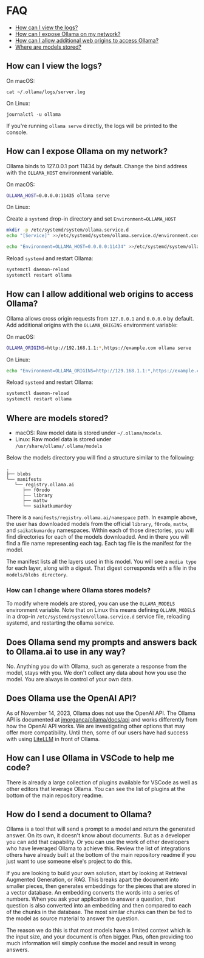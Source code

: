# FAQ

- [How can I view the logs?](#how-can-i-view-the-logs)
- [How can I expose Ollama on my network?](#how-can-i-expose-ollama-on-my-network)
- [How can I allow additional web origins to access Ollama?](#how-can-i-allow-additional-web-origins-to-access-ollama)
- [Where are models stored?](#where-are-models-stored)


## How can I view the logs?

On macOS:

```
cat ~/.ollama/logs/server.log
```

On Linux:

```
journalctl -u ollama
```

If you're running `ollama serve` directly, the logs will be printed to the console.

## How can I expose Ollama on my network?

Ollama binds to 127.0.0.1 port 11434 by default. Change the bind address with the `OLLAMA_HOST` environment variable.

On macOS:

```bash
OLLAMA_HOST=0.0.0.0:11435 ollama serve
```

On Linux:

Create a `systemd` drop-in directory and set `Environment=OLLAMA_HOST`

```bash
mkdir -p /etc/systemd/system/ollama.service.d
echo "[Service]" >>/etc/systemd/system/ollama.service.d/environment.conf
```

```bash
echo "Environment=OLLAMA_HOST=0.0.0.0:11434" >>/etc/systemd/system/ollama.service.d/environment.conf
```

Reload `systemd` and restart Ollama:

```bash
systemctl daemon-reload
systemctl restart ollama
```

## How can I allow additional web origins to access Ollama?

Ollama allows cross origin requests from `127.0.0.1` and `0.0.0.0` by default. Add additional origins with the `OLLAMA_ORIGINS` environment variable:

On macOS:

```bash
OLLAMA_ORIGINS=http://192.168.1.1:*,https://example.com ollama serve
```

On Linux:

```bash
echo "Environment=OLLAMA_ORIGINS=http://129.168.1.1:*,https://example.com" >>/etc/systemd/system/ollama.service.d/environment.conf
```

Reload `systemd` and restart Ollama:

```bash
systemctl daemon-reload
systemctl restart ollama
```

## Where are models stored?

- macOS: Raw model data is stored under `~/.ollama/models`.
- Linux: Raw model data is stored under `/usr/share/ollama/.ollama/models`



Below the models directory you will find a structure similar to the following:

```shell
.
├── blobs
└── manifests
   └── registry.ollama.ai
      ├── f0rodo
      ├── library
      ├── mattw
      └── saikatkumardey
```

There is a `manifests/registry.ollama.ai/namespace` path. In example above, the user has downloaded models from the official `library`, `f0rodo`, `mattw`, and `saikatkumardey` namespaces. Within each of those directories, you will find directories for each of the models downloaded. And in there you will find a file name representing each tag. Each tag file is the manifest for the model.  

The manifest lists all the layers used in this model. You will see a `media type` for each layer, along with a digest. That digest corresponds with a file in the `models/blobs directory`.

### How can I change where Ollama stores models?

To modify where models are stored, you can use the `OLLAMA_MODELS` environment variable. Note that on Linux this means defining `OLLAMA_MODELS` in a drop-in `/etc/systemd/system/ollama.service.d` service file, reloading systemd, and restarting the ollama service.

## Does Ollama send my prompts and answers back to Ollama.ai to use in any way?

No. Anything you do with Ollama, such as generate a response from the model, stays with you. We don't collect any data about how you use the model. You are always in control of your own data.

## Does Ollama use the OpenAI API?

As of November 14, 2023, Ollama does not use the OpenAI API. The Ollama API is documented at [jmorganca/ollama/docs/api](./api) and works differently from how the OpenAI API works. We are investigating other options that may offer more compatibility. Until then, some of our users have had success with using [LiteLLM](https://docs.litellm.ai/docs/providers/ollama) in front of Ollama.

## How can I use Ollama in VSCode to help me code?

There is already a large collection of plugins available for VSCode as well as other editors that leverage Ollama. You can see the list of plugins at the bottom of the main repository readme.

## How do I send a document to Ollama?

Ollama is a tool that will send a prompt to a model and return the generated answer. On its own, it doesn't know about documents. But as a developer you can add that capability. Or you can use the work of other developers who have leveraged Ollama to achieve this. Review the list of integrations others have already built at the bottom of the main repository readme if you just want to use someone else's project to do this.  

If you are looking to build your own solution, start by looking at Retrieval Augmented Generation, or RAG. This breaks apart the document into smaller pieces, then generates embeddings for the pieces that are stored in a vector database. An embedding converts the words into a series of numbers. When you ask your application to answer a question, that question is also converted into an embedding and then compared to each of the chunks in the database. The most similar chunks can then be fed to the model as source material to answer the question.

The reason we do this is that most models have a limited context which is the input size, and your document is often bigger. Plus, often providing too much information will simply confuse the model and result in wrong answers.
